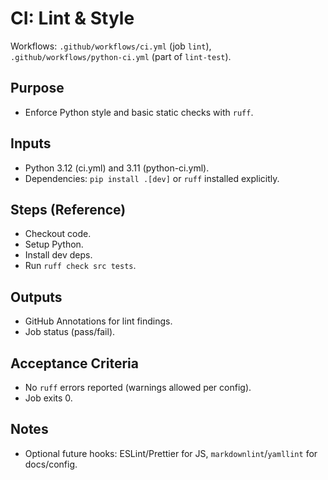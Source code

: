 # CI: Lint & Style

Workflows: `.github/workflows/ci.yml` (job `lint`), `.github/workflows/python-ci.yml` (part of `lint-test`).

## Purpose
- Enforce Python style and basic static checks with `ruff`.

## Inputs
- Python 3.12 (ci.yml) and 3.11 (python-ci.yml).
- Dependencies: `pip install .[dev]` or `ruff` installed explicitly.

## Steps (Reference)
- Checkout code.
- Setup Python.
- Install dev deps.
- Run `ruff check src tests`.

## Outputs
- GitHub Annotations for lint findings.
- Job status (pass/fail).

## Acceptance Criteria
- No `ruff` errors reported (warnings allowed per config).
- Job exits 0.

## Notes
- Optional future hooks: ESLint/Prettier for JS, `markdownlint`/`yamllint` for docs/config.

